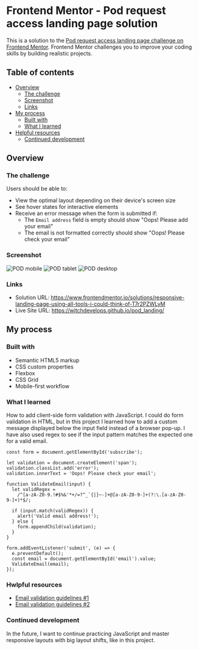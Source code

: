 # Frontend Mentor - Pod request access landing page solution

This is a solution to the [Pod request access landing page challenge on Frontend Mentor](https://www.frontendmentor.io/challenges/pod-request-access-landing-page-eyTmdkLSG). Frontend Mentor challenges you to improve your coding skills by building realistic projects. 

## Table of contents

- [Overview](#overview)
  - [The challenge](#the-challenge)
  - [Screenshot](#screenshot)
  - [Links](#links)
- [My process](#my-process)
  - [Built with](#built-with)
  - [What I learned](#what-i-learned)
- [Helpful resources](#helpful-resources)
  - [Continued development](#continued-development)

## Overview

### The challenge

Users should be able to:

- View the optimal layout depending on their device's screen size
- See hover states for interactive elements
- Receive an error message when the form is submitted if:
  - The `Email address` field is empty should show "Oops! Please add your email"
  - The email is not formatted correctly should show "Oops! Please check your email"

### Screenshot

![POD mobile](https://github.com/WitchDevelops/pod_landing/assets/112077394/a5dfe182-ac5b-4e11-ae18-f8eefcd1a342)
![POD tablet](https://github.com/WitchDevelops/pod_landing/assets/112077394/420b2d45-d576-49a8-bfa7-ebbc49411037)
![POD desktop](https://github.com/WitchDevelops/pod_landing/assets/112077394/e0bfade5-8c5d-41fc-8b81-8a915b019e96)

### Links

- Solution URL: https://www.frontendmentor.io/solutions/responsive-landing-page-using-all-tools-i-could-think-of-T7r2PZWLyM
- Live Site URL: https://witchdevelops.github.io/pod_landing/

## My process

### Built with

- Semantic HTML5 markup
- CSS custom properties
- Flexbox
- CSS Grid
- Mobile-first workflow

### What I learned

How to add client-side form validation with JavaScript. I could do form validation in HTML, but in this project I learned how to add a custom message displayed below the input field instead of a browser pop-up. I have also used regex to see if the input pattern matches the expected one for a valid email.


```
const form = document.getElementById('subscribe');

let validation = document.createElement('span');
validation.classList.add('error');
validation.innerText = 'Oops! Please check your email';

function ValidateEmail(input) {
  let validRegex =
    /^[a-zA-Z0-9.!#$%&'*+/=?^_`{|}~-]+@[a-zA-Z0-9-]+(?:\.[a-zA-Z0-9-]+)*$/;

  if (input.match(validRegex)) {
    alert('Valid email address!');
  } else {
    form.appendChild(validation);
  }
}

form.addEventListener('submit', (e) => {
  e.preventDefault();
  const email = document.getElementById('email').value;
  ValidateEmail(email);
});
```
### Hwlpful resources

- [Email validation guidelines #1](https://www.w3resource.com/javascript/form/email-validation.php)
- [Email validation guidelines #2](https://www.abstractapi.com/guides/email-validation-regex-javascript)

### Continued development

In the future, I want to continue practicing JavaScript and master responsive layouts with big layout shifts, like in this project.
